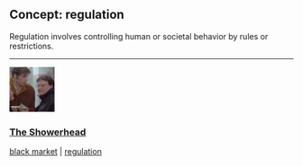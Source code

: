 ## Concept: regulation

Regulation involves controlling human or societal behavior by rules or restrictions.

<hr>
<div class="clip-listing">
<img src="media/icons/showerhead_clip2.jpg" alt="The Showerhead icon">

### [The Showerhead](../clip/72/)

[black market](/concept/black-market/) | [regulation](/concept/regulation/)
</div>

